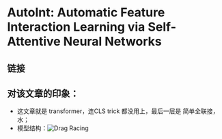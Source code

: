 # AutoInt: Automatic Feature Interaction Learning via Self-Attentive Neural Networks

## 链接

## 对该文章的印象：
- 这文章就是  transformer，连CLS trick 都没用上，最后一层是 简单全联接，水；
- 模型结构：![Drag Racing](../pics/AutoInt/AutoInt.jpg)